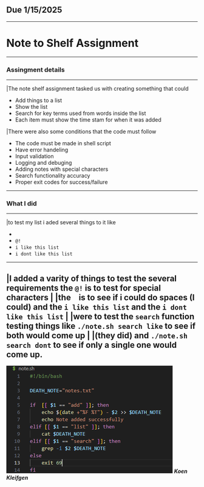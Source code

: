 ## Due 1/15/2025
---
# Note to Shelf Assignment
---
### Assingment details
---
|The note shelf assignment tasked us with creating something that could 
- Add things to a list
- Show the list
- Search for key terms used from words inside the list
- Each item must show the time stam for when it was added

|There were also some conditions that the code must follow

- The code must be made in shell script
- Have error handeling
- Input validation
- Logging and debuging
- Adding notes with special characters
- Search functionality accuracy
- Proper exit codes for success/failure
---
### What I did
---
|to test my list i aded several things to it like 
- ` `
- `@!`
- `i like this list`
- `i dont like this list`
---
|I added a varity of things to test the several requirements the `@!` is to test for special characters 
|
|the ` ` is to see if i could do spaces (I could) and the `i like this list` and the `i dont like this list` 
|
|were to test the `search` function testing things like `./note.sh search like` to see if both would come up 
|
|(they did) and `./note.sh search dont` to see if only a single one would come up.
---
![alt text](image.png)
        ***Koen Kleifgen***